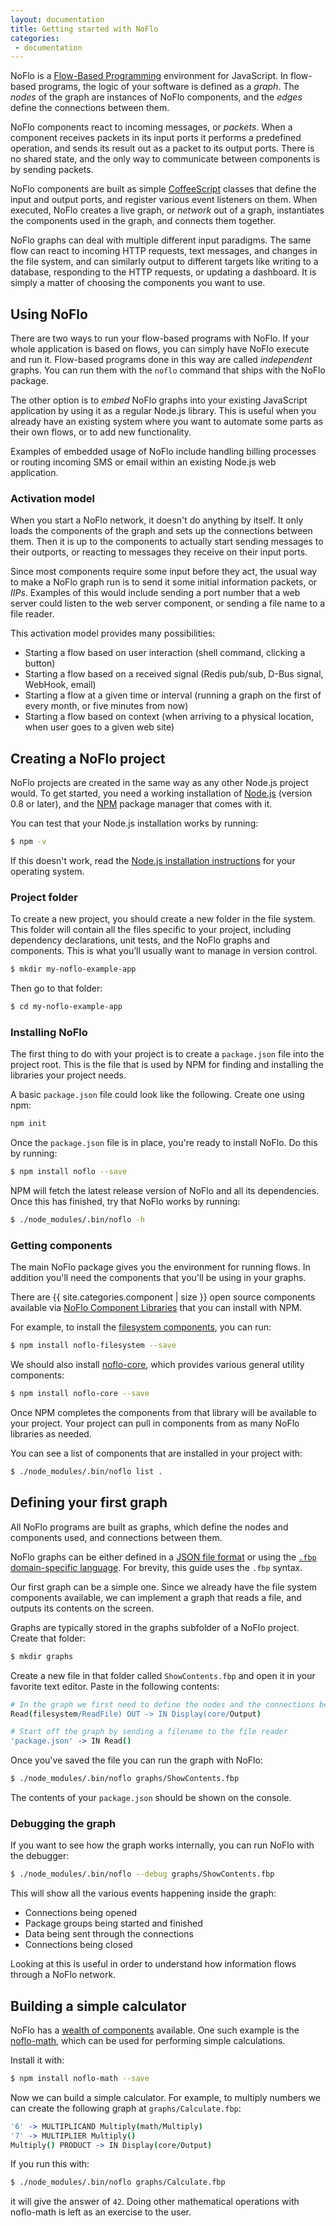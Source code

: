 ```yaml
---
layout: documentation
title: Getting started with NoFlo
categories:
 - documentation
---
```

NoFlo is a [Flow-Based Programming](http://en.wikipedia.org/wiki/Flow-based_programming) environment for JavaScript. In flow-based programs, the logic of your software is defined as a *graph*. The *nodes* of the graph are instances of NoFlo components, and the *edges* define the connections between them.

NoFlo components react to incoming messages, or *packets*. When a component receives packets in its input ports it performs a predefined operation, and sends its result out as a packet to its output ports. There is no shared state, and the only way to communicate between components is by sending packets.

NoFlo components are built as simple [CoffeeScript](http://coffeescript.org/) classes that define the input and output ports, and register various event listeners on them. When executed, NoFlo creates a live graph, or *network* out of a graph, instantiates the components used in the graph, and connects them together.

NoFlo graphs can deal with multiple different input paradigms. The same flow can react to incoming HTTP requests, text messages, and changes in the file system, and can similarly output to different targets like writing to a database, responding to the HTTP requests, or updating a dashboard. It is simply a matter of choosing the components you want to use.

## Using NoFlo

There are two ways to run your flow-based programs with NoFlo. If your whole application is based on flows, you can simply have NoFlo execute and run it. Flow-based programs done in this way are called *independent* graphs. You can run them with the `noflo` command that ships with the NoFlo package.

The other option is to *embed* NoFlo graphs into your existing JavaScript application by using it as a regular Node.js library. This is useful when you already have an existing system where you want to automate some parts as their own flows, or to add new functionality.

Examples of embedded usage of NoFlo include handling billing processes or routing incoming SMS or email within an existing Node.js web application.

### Activation model

When you start a NoFlo network, it doesn't do anything by itself. It only loads the components of the graph and sets up the connections between them. Then it is up to the components to actually start sending messages to their outports, or reacting to messages they receive on their input ports.

Since most components require some input before they act, the usual way to make a NoFlo graph run is to send it some initial information packets, or *IIPs*. Examples of this would include sending a port number that a web server could listen to the web server component, or sending a file name to a file reader.

This activation model provides many possibilities:

* Starting a flow based on user interaction (shell command, clicking a button)
* Starting a flow based on a received signal (Redis pub/sub, D-Bus signal, WebHook, email)
* Starting a flow at a given time or interval (running a graph on the first of every month, or five minutes from now)
* Starting a flow based on context (when arriving to a physical location, when user goes to a given web site)

## Creating a NoFlo project

NoFlo projects are created in the same way as any other Node.js project would. To get started, you need a working installation of [Node.js](http://nodejs.org/) (version 0.8 or later), and the [NPM](https://npmjs.org/) package manager that comes with it.

You can test that your Node.js installation works by running:

```bash
$ npm -v
```

If this doesn't work, read the [Node.js installation instructions](http://nodejs.org/download/) for your operating system.

### Project folder

To create a new project, you should create a new folder in the file system. This folder will contain all the files specific to your project, including dependency declarations, unit tests, and the NoFlo graphs and components. This is what you’ll usually want to manage in version control.

```bash
$ mkdir my-noflo-example-app
```

Then go to that folder:

```bash
$ cd my-noflo-example-app
```

### Installing NoFlo

The first thing to do with your project is to create a `package.json` file into the project root. This is the file that is used by NPM for finding and installing the libraries your project needs.

A basic `package.json` file could look like the following. Create one using npm:

```bash
npm init
```

Once the `package.json` file is in place, you're ready to install NoFlo. Do this by running:

```bash
$ npm install noflo --save
```

NPM will fetch the latest release version of NoFlo and all its dependencies. Once this has finished, try that NoFlo works by running:

```bash
$ ./node_modules/.bin/noflo -h
```

### Getting components

The main NoFlo package gives you the environment for running flows. In addition you'll need the components that you'll be using in your graphs.

There are {{ site.categories.component | size }} open source components available via [NoFlo Component Libraries](/library/) that you can install with NPM.

For example, to install the [filesystem components](/library/noflo-filesystem/), you can run:

```bash
$ npm install noflo-filesystem --save
```

We should also install [noflo-core](/library/noflo-core/), which provides various general utility components:

```bash
$ npm install noflo-core --save
```

Once NPM completes the components from that library will be available to your project. Your project can pull in components from as many NoFlo libraries as needed.

You can see a list of components that are installed in your project with:

```bash
$ ./node_modules/.bin/noflo list .
```

## Defining your first graph

All NoFlo programs are built as graphs, which define the nodes and components used, and connections between them.

NoFlo graphs can be either defined in a [JSON file format](/documentation/json/) or using the [`.fbp` domain-specific language](/documentation/fbp/). For brevity, this guide uses the `.fbp` syntax.

Our first graph can be a simple one. Since we already have the file system components available, we can implement a graph that reads a file, and outputs its contents on the screen.

Graphs are typically stored in the graphs subfolder of a NoFlo project. Create that folder:

```bash
$ mkdir graphs
```

Create a new file in that folder called `ShowContents.fbp` and open it in your favorite text editor. Paste in the following contents:

```coffeescript
# In the graph we first need to define the nodes and the connections between them
Read(filesystem/ReadFile) OUT -> IN Display(core/Output)

# Start off the graph by sending a filename to the file reader
'package.json' -> IN Read()
```

Once you've saved the file you can run the graph with NoFlo:

```bash
$ ./node_modules/.bin/noflo graphs/ShowContents.fbp
```

The contents of your `package.json` should be shown on the console.

### Debugging the graph

If you want to see how the graph works internally, you can run NoFlo with the debugger:

```bash
$ ./node_modules/.bin/noflo --debug graphs/ShowContents.fbp
```

This will show all the various events happening inside the graph:

* Connections being opened
* Package groups being started and finished
* Data being sent through the connections
* Connections being closed

Looking at this is useful in order to understand how information flows through a NoFlo network.

## Building a simple calculator

NoFlo has a [wealth of components](/library/) available. One such example is the [noflo-math](/library/noflo-math/), which can be used for performing simple calculations.

Install it with:

```bash
$ npm install noflo-math --save
```

Now we can build a simple calculator. For example, to multiply numbers we can create the following graph at `graphs/Calculate.fbp`:

```coffeescript
'6' -> MULTIPLICAND Multiply(math/Multiply)
'7' -> MULTIPLIER Multiply()
Multiply() PRODUCT -> IN Display(core/Output)
```

If you run this with:

```bash
$ ./node_modules/.bin/noflo graphs/Calculate.fbp
```

it will give the answer of `42`. Doing other mathematical operations with noflo-math is left as an exercise to the user.
